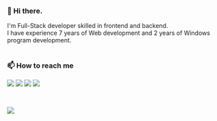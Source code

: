 
<!---
- 👋 Hi, I’m @sol22kim
- 👀 I’m interested in ...
- 🌱 I’m currently learning ...
- 💞️ I’m looking to collaborate on ...
- 📫 How to reach me ...

sol22kim/sol22kim is a ✨ special ✨ repository because its `README.md` (this file) appears on your GitHub profile.
You can click the Preview link to take a look at your changes.
--->

<h3> 👋  Hi there.  </h3>
I'm Full-Stack developer skilled in frontend and backend.<br/>
I have experience 7 years of Web development and 2 years of Windows program development.<br/>
<br/>

<h3> 📫 How to reach me </h3>
<p>
  <a href="https://github.com/sol22kim/" target="_blank"><img src="https://img.shields.io/badge/sol22kim-181717?style=flat-square&logo=GitHub&logoColor=white"/></a>
  <a href="https://sol22kim.github.io" target="_blank"><img src="https://img.shields.io/badge/GitHub.io-222222?style=flat-square&logo=GitHubPages&logoColor=white"/></a>
  <a href="mailto:sol22.kim@gmail.com" target="_blank"><img src="https://img.shields.io/badge/sol22.kim@gmail.com-EA4335?style=flat-square&logo=Gmail&logoColor=white"/></a>
  <a href="https://www.linkedin.com/in/solikim/" target="_blank"><img src="https://img.shields.io/badge/SoliKim-0A66C2?style=flat-square&logo=Linkedin&logoColor=white"/></a>
</p>
<br/>

![](https://visitor-badge.glitch.me/badge?page_id=sol22kim)
